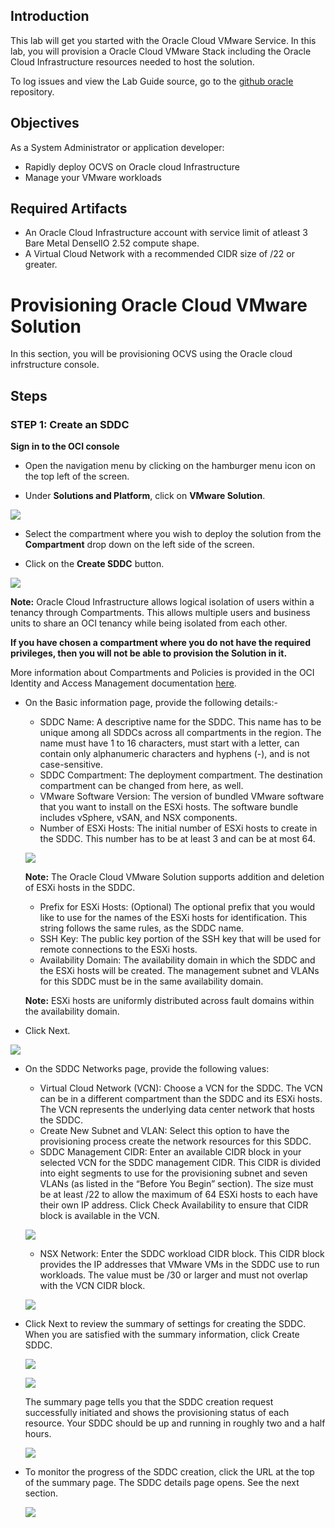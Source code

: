 ## Introduction

This lab will get you started with the Oracle Cloud VMware Service. In this lab, you will provision a Oracle Cloud VMware Stack including the Oracle Cloud Infrastructure resources needed to host the solution.

To log issues and view the Lab Guide source, go to the [github oracle](https://github.com/oracle/learning-library/issues/new) repository.

## Objectives

As a System Administrator or application developer:

- Rapidly deploy OCVS on Oracle cloud Infrastructure 
- Manage your VMware workloads

## Required Artifacts

- An Oracle Cloud Infrastructure account with service limit of atleast 3 Bare Metal DenselIO 2.52 compute shape.
- A Virtual Cloud Network with a recommended CIDR size of /22 or greater.


# Provisioning Oracle Cloud VMware Solution

In this section, you will be provisioning OCVS using the Oracle cloud infrstructure console.

## Steps

### STEP 1: Create an SDDC

**Sign in to the OCI console**

-  Open the navigation menu by clicking on the hamburger menu icon on the top left of the screen.

-  Under **Solutions and Platform**, click on **VMware Solution**.

![](./images/Lab100/100_1.png " ")

- Select the compartment where you wish to deploy the solution from the **Compartment** drop down on the left side of the screen.

- Click on the **Create SDDC** button.

![](./images/Lab100/100_2.png " ")

**Note:** Oracle Cloud Infrastructure allows logical isolation of users within a tenancy through Compartments. This allows multiple users and business units to share an OCI tenancy while being isolated from each other.

**If you have chosen a compartment where you do not have the required privileges, then you will not be able to provision the Solution in it.**

More information about Compartments and Policies is provided in the OCI Identity and Access Management documentation [here](https://docs.cloud.oracle.com/iaas/Content/Identity/Tasks/managingcompartments.htm?tocpath=Services%7CIAM%7C_____13).

-  On the Basic information page, provide the following details:-
    - SDDC Name: A descriptive name for the SDDC. This name has to be unique among all SDDCs across all compartments in the region. The name must have 1 to 16 characters, must start with a letter, can contain only alphanumeric characters and hyphens (-), and is not case-sensitive.
    - SDDC Compartment: The deployment compartment. The destination compartment can be changed from here, as well.
    - VMware Software Version: The version of bundled VMware software that you want to install on the ESXi hosts. The software bundle includes vSphere, vSAN, and NSX components. 
    - Number of ESXi Hosts: The initial number of ESXi hosts to create in the SDDC. This number has to be at least 3 and can be at most 64. 
    
    ![](./images/Lab100/100_4.png " ")

    **Note:** The Oracle Cloud VMware Solution supports addition and deletion of ESXi hosts in the SDDC. 
    
    - Prefix for ESXi Hosts: (Optional) The optional prefix that you would like to use for the names of the ESXi hosts for identification. This string follows the same rules, as the SDDC name.
    - SSH Key: The public key portion of the SSH key that will be used for remote connections to the ESXi hosts. 
    - Availability Domain: The availability domain in which the SDDC and the ESXi hosts will be created. The management subnet and VLANs for this SDDC must be in the same availability domain. 
    
    **Note:** ESXi hosts are uniformly distributed across fault domains within the availability domain. 

- Click Next.

![](./images/Lab100/100_5.png " ")

- On the SDDC Networks page, provide the following values: 
    - Virtual Cloud Network (VCN): Choose a VCN for the SDDC. The VCN can be in a different compartment than the SDDC and its ESXi hosts. The VCN represents the underlying data center network that hosts the SDDC.
    - Create New Subnet and VLAN: Select this option to have the provisioning process create the network resources for this SDDC. 
    - SDDC Management CIDR: Enter an available CIDR block in your selected VCN for the SDDC management CIDR. This CIDR is divided into eight segments to use for the provisioning subnet and seven VLANs (as listed in the “Before You Begin” section). The size must be at least /22 to allow the maximum of 64 ESXi hosts to each have their own IP address. Click Check Availability to ensure that CIDR block is available in the VCN. 

    ![](./images/Lab100/100_6.png " ")

    - NSX Network: Enter the SDDC workload CIDR block. This CIDR block provides the IP addresses that VMware VMs in the SDDC use to run workloads. The value must be /30 or larger and must not overlap with the VCN CIDR block.

    ![](./images/Lab100/100_7.png " ")

- Click Next to review the summary of settings for creating the SDDC. When you are satisfied with the summary information, click Create SDDC.

    ![](./images/Lab100/100_8.png " ")

     ![](./images/Lab100/100_9.png " ")

    The summary page tells you that the SDDC creation request successfully initiated and shows the provisioning status of each resource. Your SDDC should be up and running in roughly two and a half hours.

     ![](./images/Lab100/100_10.png " ")

- To monitor the progress of the SDDC creation, click the URL at the top of the summary page. The SDDC details page opens. See the next section.

    ![](./images/Lab100/100_11.png " ")

